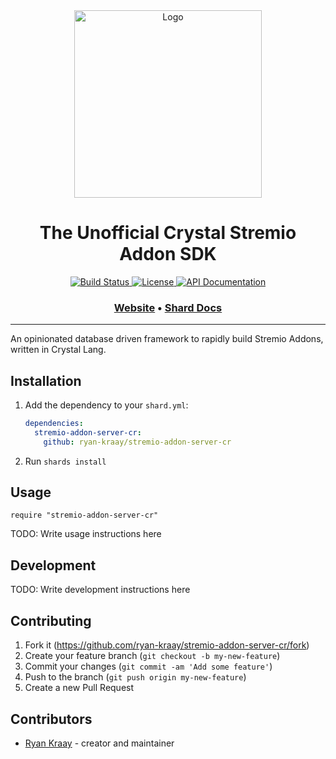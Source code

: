 <div align="center">
  <a href="https://github.com/ryan-kraay/stremio-addon-server-cr/" target="_blank" rel="noopener noreferrer">
    <img width="300" src="https://raw.githubusercontent.com/ryan-kraay/stremio-addon-server-cr/master/assets/logo.png" alt="Logo">
  </a>
  
  <h1>The Unofficial Crystal Stremio Addon SDK</h1>
  
  <p>
    <a href="https://github.com/ryan-kraay/stremio-addon-server-cr/actions/workflows/ci.yml">
      <img src="https://github.com/ryan-kraay/stremio-addon-server-cr/actions/workflows/ci.yml/badge.svg" alt="Build Status">
    </a>
    <a href="https://github.com/ryan-kraay/stremio-addon-server-cr/blob/main/LICENSE">
      <img src="https://img.shields.io/github/license/ryan-kraay/stremio-addon-server-cr.svg" alt="License">
    </a>
    <a href="https://naqvis.github.io/wasmer-crystal/index.html">
      <img src="https://img.shields.io/badge/documentation-API-f06" alt="API Documentation">
    </a> 
  </p>

  <h3>
    <a href="https://github.com/ryan-kraay/stremio-addon-server-cr/">Website</a>
    <span> • </span>
    <a href="https://ryan-kraay.github.io/stremio-addon-server-cr/index.html">Shard Docs</a>
  </h3>
</div>

<hr/>


An opinionated database driven framework to rapidly build Stremio Addons, written in Crystal Lang.

## Installation

1. Add the dependency to your `shard.yml`:

   ```yaml
   dependencies:
     stremio-addon-server-cr:
       github: ryan-kraay/stremio-addon-server-cr
   ```

2. Run `shards install`

## Usage

```crystal
require "stremio-addon-server-cr"
```

TODO: Write usage instructions here

## Development

TODO: Write development instructions here

## Contributing

1. Fork it (<https://github.com/ryan-kraay/stremio-addon-server-cr/fork>)
2. Create your feature branch (`git checkout -b my-new-feature`)
3. Commit your changes (`git commit -am 'Add some feature'`)
4. Push to the branch (`git push origin my-new-feature`)
5. Create a new Pull Request

## Contributors

- [Ryan Kraay](https://github.com/ryan-kraay) - creator and maintainer
